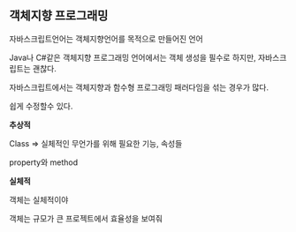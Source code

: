 ## 객체지향 프로그래밍

자바스크립트언어는 객체지향언어를 목적으로 만들어진 언어

Java나 C#같은 객체지향 프로그래밍 언어에서는 객체 생성을 필수로 하지만, 자바스크립트는 괜찮다.

자바스크립트에서는 객체지향과 함수형 프로그래밍 패러다임을 섞는 경우가 많다.

쉽게 수정할수 있다.

**추상적**

Class => 실체적인 무언가를 위해 필요한 기능, 속성들

property와 method



**실체적**

객체는 실체적이야



객체는 규모가 큰 프로젝트에서 효율성을 보여줘


